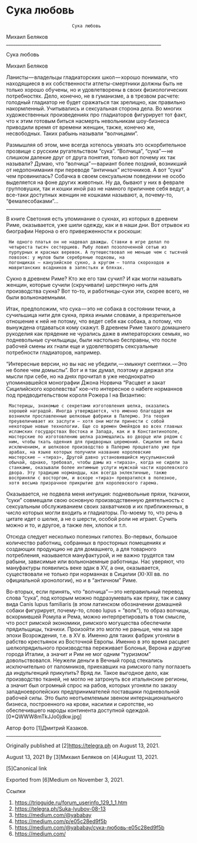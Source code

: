 #                              Сука любовь
                             Сука любовь

   Михаил Беляков
     __________________________________________________________________

Сука любовь

   Михаил Беляков

   Ланисты — владельцы гладиаторских школ — хорошо понимали, что
   находящиеся в их собственности атлеты-смертники должны быть не только
   хорошо обучены, но и удовлетворены в своих физиологических
   потребностях. Дело, конечно, не в гуманизме, а в трезвом расчете:
   голодный гладиатор не будет сражаться так зрелищно, как правильно
   накормленный. Учитывались и сексуальная сторона дела. Во многих
   художественных произведениях про гладиаторов фигурирует тот факт, что к
   этим готовым биться насмерть невольникам шоу-бизнеса приводили время от
   времени женщин, также, конечно же, несвободных. Таких рабынь называли
   “волчицами”.

   Размышляя об этом, мне всегда хотелось увязать это оскорбительное
   прозвище с русским ругательством “сука”. “Волчица”, “сука” — не слишком
   далекие друг от друга понятия, только вот почему их так называли?
   Думаю, что “волчица” — вариант более поздний, возникший от
   недопонимания при переводе “античных” источников. А вот “сука” чем
   провинилась? Собачка в своем сексуальном поведении не особо выделяется
   на фоне других животных. Ну да, бывают у них в феврале групповушки, так
   и кошки иной раз не намного приличнее себя ведут, а все-таки доступных
   женщин не кошками называют, а, почему-то, “фемалесобаками”…
     __________________________________________________________________

   В книге Светония есть упоминание о сукнах, из которых в древнем Риме,
   оказывается, уже шили одежду, как и в наши дни. Вот отрывок из
   биографии Нерона о его приверженности к роскоши:

     Ни одного платья он не надевал дважды. Ставки в игре делал по
     четыреста тысяч сестерциев. Рыбу ловил позолоченной сетью из
     пурпурных и красных веревок. А путешествовал не меньше чем с тысячей
     повозок: у мулов были серебряные подковы, на
     погонщиках — канузийское сукно, а кругом — толпа скороходов и
     мавританских всадников в запястьях и бляхах.

   Сукно в древнем Риме? Кто же его там сучил? И как могли называть
   женщин, которые сучили (скручивали) шерстяную нить для производства
   сукна? Вот то-то, и работницы-суки эти, скорее всего, не были
   вольнонаемными.

   Итак, предположим, что сука — это не собака в состоянии течки, а
   сучильшица нити для сукна, пряха иными словами, а презрительное
   отношение к ней не потому, что ведет себя как собака, а потому, что
   вынуждена отдаваться кому скажут. В древнем Риме такого домашнего
   рукоделия как прядение не чурались даже в императорских семьях, но
   подневольные сучильщицы, были настолько бесправны, что после рабочей
   смены их гнали еще и удовлетворять сексуальные потребности гладиаторов,
   например.

   “Интересные версии, но вы нас не убедили, — хмыкнут скептики. — Это не
   более чем домыслы”. Вот и я так думал, поэтому и держал эти мысли при
   себе, но на днях прочитал в уже неоднократно упоминавшейся монографии
   Джона Норвича “Расцвет и закат Сицилийского королевства” кое-что
   интересное о набеге норманнов под предводительством короля Рожера I на
   Византию:

     Мастерицы, знакомые с секретами изготовления шелка, оказались
     хорошей наградой. Иногда утверждается, что именно благодаря им
     возникли прославленные шелковые фабрики в Палермо. Эта теория
     преувеличивает их заслуги — хотя они могли принести с собой
     некоторые новые технологии. Еще со времен Омейядов во всех главных
     исламских государствах Востока и Запада, как и в Константинополе,
     мастерские по изготовлению шелка размещались во дворце или рядом с
     ним, чтобы ткать одеяния для придворных церемоний. Сицилия не была
     исключением, и шелковое производство в Палермо процветало уже при
     арабах, на языке которых получили название королевские
     мастерские — «тираз», Другой давно установившийся мусульманский
     обычай, однако, требовал, чтобы дамы из «тираза», когда не сидели за
     станками, оказывали более интимные услуги мужской части королевского
     двора. Эту традицию нормандцы, как всегда эклектичные, также
     восприняли с восторгом, и вскоре «тираз» превратился в полезное,
     хотя весьма призрачное прикрытие для королевского гарема.

   Оказывается, не подвела меня интуиция: подневольные пряхи, ткачихи,
   “суки” совмещали свою основную производственную деятельность с
   сексуальным обслуживанием своих захватчиков и их приближенных, в число
   которых могли входить и гладиаторы. По-моему то, что речь в цитате идет
   о шелке, а не о шерсти, особой роли не играет. Сучить можно и то, и
   другое, а также лен, хлопок и т.п.

   Отсюда следует несколько полезных гипотез. Во-первых, большое
   количество работниц, собранных в просторных помещениях и создающих
   продукцию не для домашнего, а для товарного потребления, называется
   мануфактурой, и не важно трудятся там рабыни, зависимые или
   вольнонаемные работницы. Нас уверяют, что мануфактуры появились веке
   эдак в XV, а они, оказывается, существовали не только при норманнах в
   Сицилии (XI-XII вв. по официальной хронологии), но и в “античном” Риме.

   Во-вторых, если принять, что “волчица” — это неправильный перевод слова
   “сука”, под которым можно подразумевать как пряху, так и самку вида
   Canis lupus familiaris (в этом латинском обозначении домашней собаки
   фигурирует, почему-то, слово lupus = “волк”), то образ волчицы,
   вскормившей Ромула и Рема, можно интерпретировать в том смысле, что
   рост римской экономики, римского могущества обеспечили прядильщицы,
   ткачихи. Произойти это могло не раньше, чем на заре эпохи Возрождения,
   т.е. в XV в. Именно для таких фабрик угоняли в рабство крестьянок из
   Восточной Европы. Именно в это время расцвет шелкопрядильного
   производства переживает Болонья, Верона и другие города Италии, а
   значит и Рим не мог одним “туризмом” довольствовался. Неужели деньги в
   Вечный город стекались исключительно от паломников, приехавших на
   римского папу поглазеть да индульгенций прикупить? Вряд ли. Такое
   выгодное дело, как производство тканей, не могло не затронуть все
   итальянские регионы, а значит был огромный спрос на рабов, которых
   угоняли по заказу западноевропейских предпринимателей поставщики
   подневольной рабочей силы. Это было неотъемлемым звеном
   интернационального бизнеса, построенного на крови, насилии и сиротстве,
   но обеспечившего народы континента доступной одеждой.
   [0*QWWW8mTkJJo0jdkw.jpg]

   Автор фото [1]Дмитрий Казаков.
     __________________________________________________________________

   Originally published at [2]https://telegra.ph on August 13, 2021.

<time>August 13, 2021</time>
   By [3]Михаил Беляков on [4]August 13, 2021.

   [5]Canonical link

   Exported from [6]Medium on November 3, 2021.

Ссылки

   1. https://tripguide.ru/forum_userinfo_129_1_1.htm
   2. https://telegra.ph/Suka-lyubov-08-13
   3. https://medium.com/@yababay
   4. https://medium.com/p/e05c28ed9f5b
   5. https://medium.com/@yababay/сука-любовь-e05c28ed9f5b
   6. https://medium.com/
